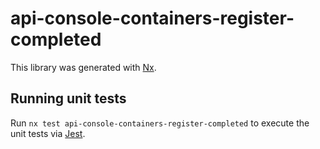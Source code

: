 # api-console-containers-register-completed

This library was generated with [Nx](https://nx.dev).

## Running unit tests

Run `nx test api-console-containers-register-completed` to execute the unit tests via [Jest](https://jestjs.io).
